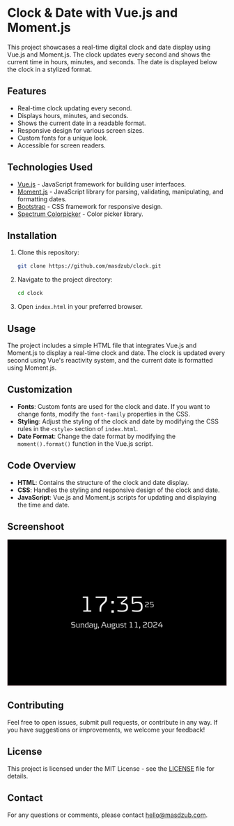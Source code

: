 # Clock & Date with Vue.js and Moment.js

This project showcases a real-time digital clock and date display using Vue.js and Moment.js. The clock updates every second and shows the current time in hours, minutes, and seconds. 
The date is displayed below the clock in a stylized format.

## Features

- Real-time clock updating every second.
- Displays hours, minutes, and seconds.
- Shows the current date in a readable format.
- Responsive design for various screen sizes.
- Custom fonts for a unique look.
- Accessible for screen readers.

## Technologies Used

- [Vue.js](https://vuejs.org/) - JavaScript framework for building user interfaces.
- [Moment.js](https://momentjs.com/) - JavaScript library for parsing, validating, manipulating, and formatting dates.
- [Bootstrap](https://getbootstrap.com/) - CSS framework for responsive design.
- [Spectrum Colorpicker](https://bgrins.github.io/spectrum/) - Color picker library.

## Installation

1. Clone this repository:

    ```bash
    git clone https://github.com/masdzub/clock.git
    ```

2. Navigate to the project directory:

    ```bash
    cd clock
    ```

3. Open `index.html` in your preferred browser.

## Usage

The project includes a simple HTML file that integrates Vue.js and Moment.js to display a real-time clock and date. The clock is updated every second using Vue's reactivity system, and the current date is formatted using Moment.js.

## Customization

- **Fonts**: Custom fonts are used for the clock and date. If you want to change fonts, modify the `font-family` properties in the CSS.
- **Styling**: Adjust the styling of the clock and date by modifying the CSS rules in the `<style>` section of `index.html`.
- **Date Format**: Change the date format by modifying the `moment().format()` function in the Vue.js script.

## Code Overview

- **HTML**: Contains the structure of the clock and date display.
- **CSS**: Handles the styling and responsive design of the clock and date.
- **JavaScript**: Vue.js and Moment.js scripts for updating and displaying the time and date.

## Screenshoot

![Screenshot](./assets/screenshoot.png)

## Contributing

Feel free to open issues, submit pull requests, or contribute in any way. If you have suggestions or improvements, we welcome your feedback!

## License

This project is licensed under the MIT License - see the [LICENSE](LICENSE) file for details.

## Contact

For any questions or comments, please contact [hello@masdzub.com](mailto:hello@masdzub.com).